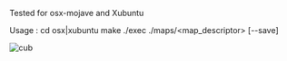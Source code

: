 Tested for osx-mojave and Xubuntu

Usage :
	cd osx|xubuntu
	make
	./exec ./maps/<map_descriptor> [--save]

![cub](./cub.gif)

